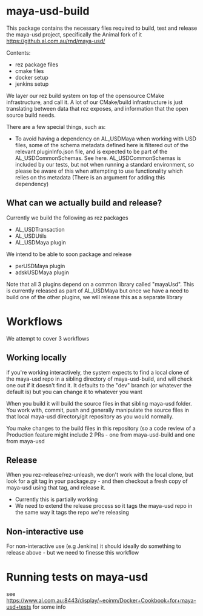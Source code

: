 # maya-usd-build

This package contains the necessary files required to build, test and release the maya-usd project, specifically the Animal fork of it https://github.al.com.au/rnd/maya-usd/

Contents:
+ rez package files
+ cmake files
+ docker setup
+ jenkins setup

We layer our rez build system on top of the opensource CMake infrastructure, and call it. A lot of our CMake/build infrastructure is just translating between data that rez exposes, and information that the open source build needs.

There are a few special things, such as:

+ To avoid having a dependency on AL_USDMaya when working with USD files, some of the schema metadata defined here is filtered out of the relevant pluginInfo.json file, and is expected to be part of the AL_USDCommonSchemas. See here. AL_USDCommonSchemas is included by our tests, but not when running a standard environment, so please be aware of this when attempting to use functionality which relies on ths metadata (There is an argument for adding this dependency)


## What can we actually build and release?

Currently we build the following as rez packages
+ AL_USDTransaction
+ AL_USDUtils
+ AL_USDMaya plugin

We intend to be able to soon package and release
+ pxrUSDMaya plugin
+ adskUSDMaya plugin

Note that all 3 plugins depend on a common library called "mayaUsd". This is currently released as part of AL_USDMaya but once we have a need to build one of the other plugins, we will release this as a separate library



# Workflows
We attempt to cover 3 workflows

## Working locally
if you're working interactively, the system expects to find a local clone of the maya-usd repo in a sibling directory of maya-usd-build, and will check one out if it doesn't find it. It defaults to the "dev" branch (or whatever the default is) but you can change it to whatever you want

When you build it will build the source files in that sibling maya-usd folder. 
You work with, commit, push and generally manipulate the source files in that local maya-usd directory/git repository as you would normally.

You make changes to the build files in this repository (so a code review of a Production feature might include 2 PRs - one from maya-usd-build and one from maya-usd

## Release
When you rez-release/rez-unleash, we don't work with the local clone, but look for a git tag in your package.py - and then checkout a fresh copy of maya-usd using that tag, and release it.
+ Currently this is partially working
+ We need to extend the release process so it tags the maya-usd repo in the same way it tags the repo we're releasing


## Non-interactive use
For non-interactive use (e.g Jenkins) it should ideally do something to release above - but we need to finesse this workflow


# Running tests on maya-usd
see https://www.al.com.au:8443/display/~eoinm/Docker+Cookbook+for+maya-usd+tests for some info

